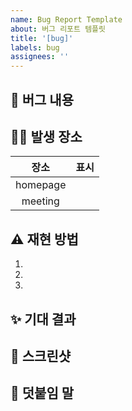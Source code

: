 ```yaml
---
name: Bug Report Template
about: 버그 리포트 템플릿
title: '[bug]'
labels: bug
assignees: ''
---
```


## 🤷 버그 내용

<!-- 어떤 버그가 발생했나요? -->

## 🤷‍♂️ 발생 장소

|   장소   | 표시 |
| :------: | :--: |
| homepage |      |
| meeting  |      |

## ⚠ 재현 방법

1.

2.

3.

## ✨ 기대 결과

<!-- 어떤 결과를 원하시나요? -->

## 📸 스크린샷

<!-- 버그 발생 부분을 보여주세요. -->

## 👄 덧붙임 말

<!-- 추가로 버그에 관한 무엇이든 자유롭게 말해주세요. -->
